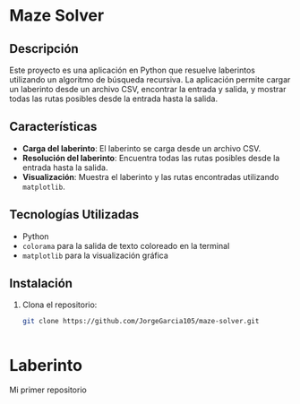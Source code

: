 # Maze Solver

## Descripción

Este proyecto es una aplicación en Python que resuelve laberintos utilizando un algoritmo de búsqueda recursiva. La aplicación permite cargar un laberinto desde un archivo CSV, encontrar la entrada y salida, y mostrar todas las rutas posibles desde la entrada hasta la salida.

## Características

- **Carga del laberinto**: El laberinto se carga desde un archivo CSV.
- **Resolución del laberinto**: Encuentra todas las rutas posibles desde la entrada hasta la salida.
- **Visualización**: Muestra el laberinto y las rutas encontradas utilizando `matplotlib`.

## Tecnologías Utilizadas

- Python
- `colorama` para la salida de texto coloreado en la terminal
- `matplotlib` para la visualización gráfica

## Instalación

1. Clona el repositorio:

   ```bash
   git clone https://github.com/JorgeGarcia105/maze-solver.git



# Laberinto
Mi primer repositorio
